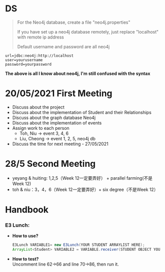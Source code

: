 # DS
> For the Neo4j database, create a file "neo4j.properties"
>
> If you have set up a neo4j database remotely, just replace "localhost" with remote ip address
>
> Default username and password are all neo4j

```
url=jdbc:neo4j:http://localhost
user=yourusername
password=yourpassword
```
**The above is all I know about neo4j, I'm still confused with the syntax**

# 20/05/2021 First Meeting
- Discuss about the project
- Discuss about the implementation of Student and their Relationships
- Discuss about the graph database Neo4j
- Discuss about the implementation of events
- Assign work to each person
  - Toh, Niu -> event 3, 4, 6
  - Liu, Cheong -> event 1, 2, 5, neo4j db
- Discuss the time for next meeting - 27/05/2021

# 28/5 Second Meeting
+ yeyang & huiting: 1,2,5（Week 12一定要弄好） + parallel farming(不是Week 12)
+ toh & niu：3，4，6（Week 12一定要弄好）+ six degree（不是Week 12）

# Handbook
### E3 Lunch:
+ **How to use?**
  ```java
  E3Lunch VARIABLE1= new E3Lunch(YOUR STUDENT ARRAYLIST HERE);
  ArrayList<Student> VARIABLE2 = VARIABLE.receiver(STUDENT OBJECT YOU);
  ``` 
+ **How to test?**<br>
Uncomment line 62->66 and line 70->86, then run it.

